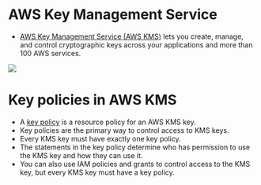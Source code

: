 # AWS Key Management Service
- [AWS Key Management Service (AWS KMS)](https://aws.amazon.com/kms/) lets you create, manage, and control cryptographic keys across your applications and more than 100 AWS services. 

![](https://d1.awsstatic.com/Security/aws-kms/Group%2017aws-kms.6dc3dbbbe5b75b46c4f62218d0531e5bed7276ce.png)

# Key policies in AWS KMS
- A [key policy](https://docs.aws.amazon.com/kms/latest/developerguide/key-policies.html) is a resource policy for an AWS KMS key. 
- Key policies are the primary way to control access to KMS keys. 
- Every KMS key must have exactly one key policy. 
- The statements in the key policy determine who has permission to use the KMS key and how they can use it. 
- You can also use IAM policies and grants to control access to the KMS key, but every KMS key must have a key policy. 